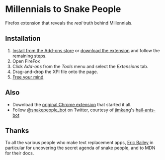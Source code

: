 # Millennials to Snake People

Firefox extension that reveals the _real_ truth behind Millennials.

## Installation

1. [Install from the Add-ons store](https://addons.mozilla.org/en-US/firefox/addon/millennials-to-snake-people/) or [download the extension](https://github.com/pselle/millennials-to-snake-people/raw/master/%40millennials-to-snake-people-mozilla-1.1.2.xpi) and follow the remaining steps.
2. Open FireFox
3. Click *Add-ons* from the *Tools* menu and select the *Extensions* tab.
4. Drag-and-drop the XPI file onto the page.
5. [Free your mind](https://www.google.com/search?q=Millennials)

## Also

- Download the [original Chrome extension](https://chrome.google.com/webstore/detail/millennials-to-snake-peop/jhkibealmjkbkafogihpeidfcgnigmlf) that started it all.
- Follow [@snakepeople_bot](https://twitter.com/snakepeople_bot) on Twitter, courtesy of [jimkang](https://github.com/jimkang)'s [hail-ants-bot](https://github.com/jimkang/hail-ants-bot)

## Thanks

To all the various people who make text replacement apps, [Eric Bailey](https://github.com/ericwbailey/millennials-to-snake-people) in particular for uncovering the secret agenda of snake people, and to MDN for their docs.